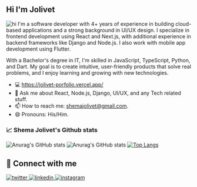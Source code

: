 ## Hi I'm Jolivet 
<!-- <img src="https://cdn.dribbble.com/users/1162077/screenshots/3848914/media/7ed7d5ca074b48b328150e5a231e8d1f.gif"  alt="hi"> -->
<img src="https://i.pinimg.com/originals/81/17/8b/81178b47a8598f0c81c4799f2cdd4057.gif"  alt="hi">
I'm a software developer with 4+ years of experience in building cloud-based applications and a strong background in UI/UX design. I specialize in frontend development using React and Next.js, with additional experience in backend frameworks like Django and Node.js. I also work with mobile app development using Flutter.

With a Bachelor's degree in IT, I'm skilled in JavaScript, TypeScript, Python, and Dart. My goal is to create intuitive, user-friendly products that solve real problems, and I enjoy learning and growing with new technologies.


- :computer: https://jolivet-porfolio.vercel.app/
- 💬 Ask me about React, Node.js, Django, UI/UX, and any Tech related stuff.
- 📫 How to reach me: shemajolivet@gmail.com.
- 😄 Pronouns: His/Him.
  
### :chart_with_upwards_trend: Shema Jolivet's Github stats
![Anurag's GitHub stats](https://github-readme-stats.vercel.app/api?username=shemajolivetgislain&show_icons=true&count_private=true&theme=highcontrast)
![Anurag's GitHub stats](https://github-readme-streak-stats.herokuapp.com/?user=shemajolivetgislain&&theme=highcontrast)
[![Top Langs](https://github-readme-stats.vercel.app/api/top-langs/?username=shemajolivetgislain&layout=compact&hide=less,scss,css,html&theme=highcontrast&show_icons=true)](https://github.com/shemajolivetgislain/github-readme-stats)

## :punch: Connect with me  
<a href="https://twitter.com/shemajolivet1" target="_blank">
<img src=https://img.shields.io/badge/twitter-%2300acee.svg?&style=for-the-badge&logo=twitter&logoColor=white alt=twitter style="margin-bottom: 5px;" />
</a>
<a href="https://www.linkedin.com/in/shema-j-31b795123/" target="_blank">
<img src=https://img.shields.io/badge/linkedin-%231E77B5.svg?&style=for-the-badge&logo=linkedin&logoColor=white alt=linkedin style="margin-bottom: 5px;" />
</a>
<a href="https://instagram.com/shemajolivet" target="_blank">
<img src=https://img.shields.io/badge/instagram-%23000000.svg?&style=for-the-badge&logo=instagram&logoColor=white alt=instagram style="margin-bottom: 5px;" />
</a> 

